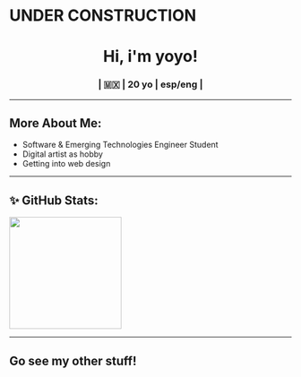 # UNDER CONSTRUCTION

<div align="center">
  <h1 align="center">Hi, i'm yoyo!</h1>
  <h3 align="center"> | 🇲🇽 | 20 yo | esp/eng |</h3>
</div>

---

## More About Me:

- Software & Emerging Technologies Engineer Student
- Digital artist as hobby
- Getting into web design

---

## ✨ GitHub Stats:

<p align="left">
<a href="https://github.com/tessarivas">
  <img height="200em" src="https://github-readme-stats.vercel.app/api/top-langs/?username=tessarivas&layout=compact&langs_count=8&theme=algolia"/>
</a>
</p>

---

## Go see my other stuff!
<p align="left">
</p>